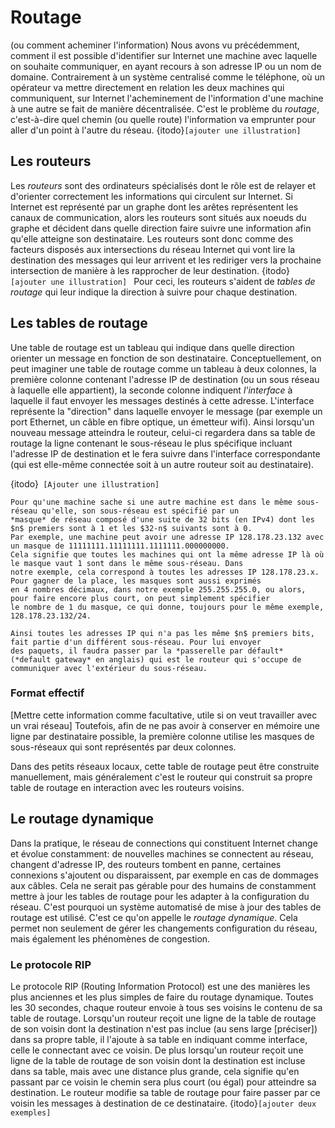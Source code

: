 # Routage

(ou comment acheminer l'information)
Nous avons vu précédemment, comment il est possible d'identifier sur Internet
une machine avec laquelle on souhaite communiquer, en ayant recours à son
adresse IP ou un nom de domaine. Contrairement à un système centralisé comme
le téléphone, où un opérateur va mettre directement en relation les deux
machines qui communiquent, sur Internet l'acheminement de l'information d'une
machine à une autre se fait de manière décentralisée. C'est le problème du
*routage*, c'est-à-dire quel chemin (ou quelle route) l'information va emprunter pour
aller d'un point à l'autre du réseau. 
{itodo}` [ajouter une illustration] `

## Les routeurs

Les *routeurs* sont des ordinateurs spécialisés dont le rôle est de relayer
et d'orienter correctement les informations qui circulent sur Internet. Si
Internet est représenté par un graphe dont les arêtes représentent les canaux
de communication, alors les routeurs sont situés aux noeuds du graphe et
décident dans quelle direction faire suivre une information afin qu'elle atteigne
son destinataire. Les routeurs sont donc comme des facteurs
disposés aux intersections du réseau Internet qui vont lire la destination des
messages qui leur arrivent et les rediriger vers la prochaine intersection
de manière à les rapprocher de leur destination. 
{itodo}`[ajouter une illustration] `
Pour ceci, les routeurs s'aident de *tables de routage* qui leur indique la direction à suivre pour chaque destination.

## Les tables de routage

Une table de routage est un tableau qui indique dans quelle direction orienter
un message en fonction de son destinataire. Conceptuellement, on peut imaginer
une table de routage comme un tableau à deux colonnes, la première colonne contenant
l'adresse IP de destination (ou un sous réseau à laquelle elle appartient),
la seconde colonne indiquent *l'interface* à laquelle il faut envoyer
les messages destinés à cette adresse. L'interface représente la "direction" dans laquelle envoyer le message
(par exemple un port Ethernet, un câble en fibre optique, un émetteur wifi).
Ainsi lorsqu'un nouveau message atteindra le routeur, celui-ci regardera dans sa table
de routage la ligne contenant le sous-réseau le plus spécifique incluant l'adresse IP
de destination et le fera suivre dans l'interface correspondante (qui est elle-même connectée soit à un
autre routeur soit au destinataire).

{itodo}` [Ajouter une illustration]`

```{togofurther} Masques de réseau
Pour qu'une machine sache si une autre machine est dans le même sous-réseau qu'elle, son sous-réseau est spécifié par un
*masque* de réseau composé d'une suite de 32 bits (en IPv4) dont les $n$ premiers sont à 1 et les $32-n$ suivants sont à 0.
Par exemple, une machine peut avoir une adresse IP 128.178.23.132 avec un masque de 11111111.11111111.1111111.000000000.
Cela signifie que toutes les machines qui ont la même adresse IP là où le masque vaut 1 sont dans le même sous-réseau. Dans
notre exemple, cela correspond à toutes les adresses IP 128.178.23.x. Pour gagner de la place, les masques sont aussi exprimés
en 4 nombres décimaux, dans notre exemple 255.255.255.0, ou alors, pour faire encore plus court, on peut simplement spécifier
le nombre de 1 du masque, ce qui donne, toujours pour le même exemple, 128.178.23.132/24. 

Ainsi toutes les adresses IP qui n'a pas les même $n$ premiers bits, fait partie d'un différent sous-réseau. Pour lui envoyer
des paquets, il faudra passer par la *passerelle par défault* (*default gateway* en anglais) qui est le routeur qui s'occupe de
communiquer avec l'extérieur du sous-réseau.

````




### Format effectif

[Mettre cette information comme facultative, utile si on veut travailler avec un vrai réseau]
Toutefois, afin de ne pas avoir à conserver en mémoire une ligne par destinataire possible,
la première colonne utilise les masques de sous-réseaux qui sont représentés par deux colonnes.

Dans des petits réseaux locaux, cette table de routage peut être construite
manuellement, mais généralement c'est le routeur qui construit sa
propre table de routage en interaction avec les routeurs voisins.

## Le routage dynamique

Dans la pratique, le réseau de connections qui constituent Internet change et
évolue constamment: de nouvelles machines se connectent au réseau, changent
d'adresse IP, des
routeurs tombent en panne, certaines
connexions s'ajoutent ou disparaissent, par exemple en cas de dommages aux
câbles. Cela ne serait pas gérable pour des humains de constamment mettre à
jour les tables de routage pour les adapter à la configuration du réseau.
C'est pourquoi un système automatisé de mise à jour des tables de routage
est utilisé. C'est ce qu'on appelle le *routage dynamique*.
Cela permet non
seulement de gérer les changements configuration du réseau, mais également les
phénomènes de congestion.

### Le protocole RIP

Le protocole RIP (Routing Information Protocol) est une des manières les plus anciennes et
les plus simples de faire du routage dynamique. Toutes les 30 secondes, chaque routeur
envoie à tous ses voisins le contenu de sa table de routage. Lorsqu'un routeur reçoit une ligne
de la table de routage de son voisin dont la destination n'est pas inclue (au sens large [préciser]) dans sa propre table,
il l'ajoute à sa table en indiquant comme interface, celle le connectant avec ce voisin.
De plus lorsqu'un routeur reçoit une ligne de la table de routage de son voisin dont la destination est incluse dans sa table, mais
avec une distance plus grande, cela signifie qu'en passant par ce voisin le chemin sera plus court (ou égal) pour atteindre sa destination.
Le routeur modifie sa table de routage pour faire passer par ce voisin les messages à destination de ce destinataire.
{itodo}` [ajouter deux exemples] `
